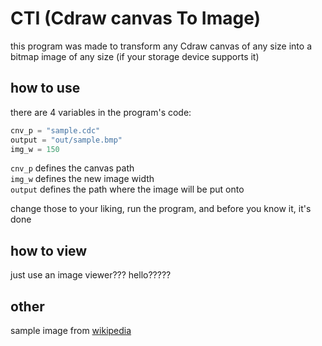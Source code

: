 # CTI (Cdraw canvas To Image)
this program was made to transform any Cdraw canvas of any size into a bitmap image of any size (if your storage device supports it)

## how to use
there are 4 variables in the program's code:

```py
cnv_p = "sample.cdc"
output = "out/sample.bmp"
img_w = 150
```

`cnv_p` defines the canvas path  
`img_w` defines the new image width    
`output` defines the path where the image will be put onto

change those to your liking, run the program, and before you know it, it's done

## how to view

just use an image viewer??? hello?????

## other

sample image from [wikipedia](https://en.wikipedia.org/wiki/List_of_monochrome_and_RGB_color_formats)
